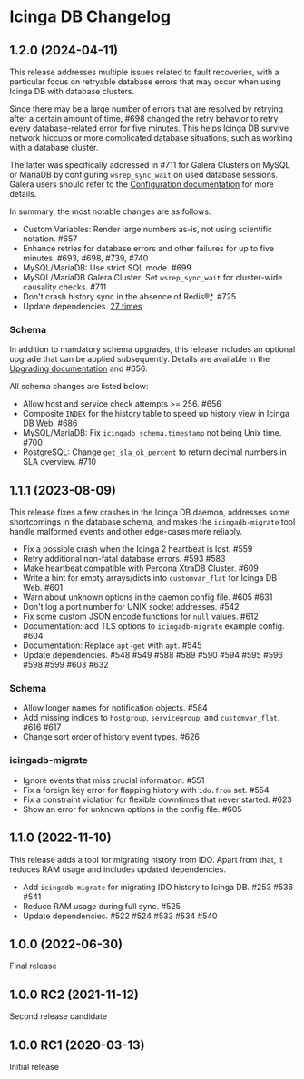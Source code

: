 # Icinga DB Changelog

## 1.2.0 (2024-04-11)

This release addresses multiple issues related to fault recoveries,
with a particular focus on retryable database errors that may occur when using Icinga DB with database clusters.

Since there may be a large number of errors that are resolved by retrying after a certain amount of time,
#698 changed the retry behavior to retry every database-related error for five minutes.
This helps Icinga DB survive network hiccups or more complicated database situations,
such as working with a database cluster.

The latter was specifically addressed in #711 for Galera Clusters on MySQL or MariaDB by configuring `wsrep_sync_wait` on used database sessions.
Galera users should refer to the [Configuration documentation](doc/03-Configuration.md#database-options) for more details.

In summary, the most notable changes are as follows:

* Custom Variables: Render large numbers as-is, not using scientific notation. #657
* Enhance retries for database errors and other failures for up to five minutes. #693, #698, #739, #740
* MySQL/MariaDB: Use strict SQL mode. #699
* MySQL/MariaDB Galera Cluster: Set `wsrep_sync_wait` for cluster-wide causality checks. #711
* Don't crash history sync in the absence of Redis®[\*](doc/TRADEMARKS.md#redis). #725
* Update dependencies. [27 times](https://github.com/Icinga/icingadb/pulls?q=is%3Apr+is%3Amerged+label%3Adependencies+milestone%3A1.2.0)

### Schema

In addition to mandatory schema upgrades, this release includes an optional upgrade that can be applied subsequently.
Details are available in the [Upgrading documentation](doc/04-Upgrading.md#upgrading-to-icinga-db-v120) and #656.

All schema changes are listed below:

* Allow host and service check attempts >= 256. #656
* Composite `INDEX` for the history table to speed up history view in Icinga DB Web. #686
* MySQL/MariaDB: Fix `icingadb_schema.timestamp` not being Unix time. #700
* PostgreSQL: Change `get_sla_ok_percent` to return decimal numbers in SLA overview. #710

## 1.1.1 (2023-08-09)

This release fixes a few crashes in the Icinga DB daemon, addresses some shortcomings in the database schema,
and makes the `icingadb-migrate` tool handle malformed events and other edge-cases more reliably.

* Fix a possible crash when the Icinga 2 heartbeat is lost. #559
* Retry additional non-fatal database errors. #593 #583
* Make heartbeat compatible with Percona XtraDB Cluster. #609
* Write a hint for empty arrays/dicts into `customvar_flat` for Icinga DB Web. #601
* Warn about unknown options in the daemon config file. #605 #631
* Don't log a port number for UNIX socket addresses. #542
* Fix some custom JSON encode functions for `null` values. #612
* Documentation: add TLS options to `icingadb-migrate` example config. #604
* Documentation: Replace `apt-get` with `apt`. #545
* Update dependencies. #548 #549 #588 #589 #590 #594 #595 #596 #598 #599 #603 #632

### Schema

* Allow longer names for notification objects. #584
* Add missing indices to `hostgroup`, `servicegroup`, and `customvar_flat`. #616 #617
* Change sort order of history event types. #626

### icingadb-migrate

* Ignore events that miss crucial information. #551
* Fix a foreign key error for flapping history with `ido.from` set. #554
* Fix a constraint violation for flexible downtimes that never started. #623
* Show an error for unknown options in the config file. #605

## 1.1.0 (2022-11-10)

This release adds a tool for migrating history from IDO. Apart from that,
it reduces RAM usage and includes updated dependencies.

* Add `icingadb-migrate` for migrating IDO history to Icinga DB. #253 #536 #541
* Reduce RAM usage during full sync. #525
* Update dependencies. #522 #524 #533 #534 #540

## 1.0.0 (2022-06-30)

Final release

## 1.0.0 RC2 (2021-11-12)

Second release candidate

## 1.0.0 RC1 (2020-03-13)

Initial release
